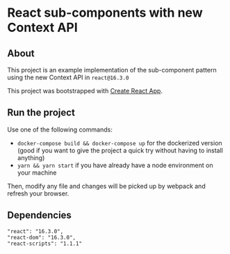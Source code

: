 # React sub-components with new Context API

## About

This project is an example implementation of the sub-component pattern using the new Context API in `react@16.3.0`

This project was bootstrapped with [Create React App](https://github.com/facebookincubator/create-react-app).

## Run the project

Use one of the following commands:

- `docker-compose build && docker-compose up` for the dockerized version (good if you want to give the project a quick try without having to install anything)
- `yarn && yarn start` if you have already have a node environment on your machine

Then, modify any file and changes will be picked up by webpack and refresh your browser.

## Dependencies

    "react": "16.3.0",
    "react-dom": "16.3.0",
    "react-scripts": "1.1.1"
